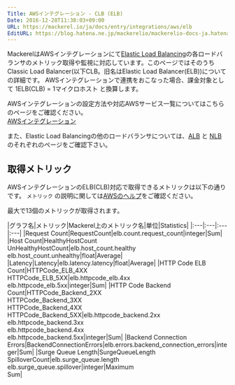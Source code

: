 ```yaml
---
Title: AWSインテグレーション - CLB (ELB)
Date: 2016-12-28T11:38:03+09:00
URL: https://mackerel.io/ja/docs/entry/integrations/aws/elb
EditURL: https://blog.hatena.ne.jp/mackerelio/mackerelio-docs-ja.hatenablog.mackerel.io/atom/entry/10328749687201699111
---
```


MackerelはAWSインテグレーションにて<a href="https://aws.amazon.com/elasticloadbalancing/" target="_blank">Elastic Load Balancing</a>の各ロードバランサのメトリック取得や監視に対応しています。このページではそのうちClassic Load Balancer(以下CLB。旧名はElastic Load Balancer(ELB))についての詳細です。
AWSインテグレーションで連携をおこなった場合、課金対象として 1ELB(CLB) = 1マイクロホスト と換算します。

AWSインテグレーションの設定方法や対応AWSサービス一覧についてはこちらのページをご確認ください。<br>
<a href="https://mackerel.io/ja/docs/entry/integrations/aws">AWSインテグレーション</a>

また、Elastic Load Balancingの他のロードバランサについては、[ALB](https://mackerel.io/ja/docs/entry/integrations/aws/alb) と [NLB](https://mackerel.io/ja/docs/entry/integrations/aws/nlb)のそれぞれのページをご確認下さい。

## 取得メトリック
AWSインテグレーションのELB(CLB)対応で取得できるメトリックは以下の通りです。 `メトリック` の説明に関しては<a href="https://docs.aws.amazon.com/ja_jp/elasticloadbalancing/latest/classic/elb-cloudwatch-metrics.html" target="_blank">AWSのヘルプ</a>をご確認ください。

最大で13個のメトリックが取得されます。

|グラフ名|メトリック|Mackerel上のメトリック名|単位|Statistics|
|:---|:---|:---|:---|
|Request Count|RequestCount|elb.count.request_count|integer|Sum|
|Host Count|HealthyHostCount<br>UnHealthyHostCount|elb.host_count.healthy<br>elb.host_count.unhealthy|float|Average|
|Latency|Latency|elb.latency.latency|float|Average|
|HTTP Code ELB Count|HTTPCode_ELB_4XX<br>HTTPCode_ELB_5XX|elb.httpcode_elb.4xx<br>elb.httpcode_elb.5xx|integer|Sum|
|HTTP Code Backend Count|HTTPCode_Backend_2XX<br>HTTPCode_Backend_3XX<br>HTTPCode_Backend_4XX<br>HTTPCode_Backend_5XX|elb.httpcode_backend.2xx<br>elb.httpcode_backend.3xx<br>elb.httpcode_backend.4xx<br>elb.httpcode_backend.5xx|integer|Sum|
|Backend Connection Errors|BackendConnectionErrors|elb.errors.backend_connection_errors|integer|Sum|
|Surge Queue Length|SurgeQueueLength<br>SpilloverCount|elb.surge_queue.length<br>elb.surge_queue.spillover|integer|Maximum<br>Sum|
